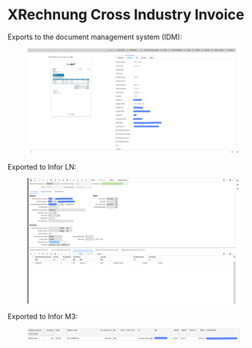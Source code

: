 # XRechnung Cross Industry Invoice

Exports to the document management system (IDM):

<figure><img src="../../../../../../.gitbook/assets/image (6) (1) (2) (1).png" alt=""><figcaption></figcaption></figure>

Exported to Infor LN:

<figure><img src="../../../../../../.gitbook/assets/image (7) (1) (2).png" alt=""><figcaption></figcaption></figure>

Exported to Infor M3:

<figure><img src="../../../../../../.gitbook/assets/image (8) (1) (2).png" alt=""><figcaption></figcaption></figure>
